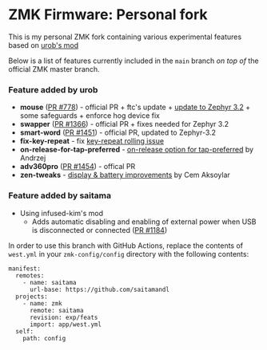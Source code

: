 # ZMK Firmware: Personal fork
This is my personal ZMK fork containing various experimental features based on [urob's mod](https://github.com/urob/zmk)

Below is a list of features currently included in the `main` branch _on top of_
the official ZMK master branch.
### Feature added by urob
- **mouse** ([PR #778](https://github.com/zmkfirmware/zmk/pull/778)) - official PR + ftc's update + [update to Zephyr 3.2](https://github.com/urob/zmk/tree/mouse-3.2) + some safeguards + enforce hog device fix
- **swapper** ([PR #1366](https://github.com/zmkfirmware/zmk/pull/1366)) - official PR + fixes needed for Zephyr 3.2
- **smart-word** ([PR #1451](https://github.com/zmkfirmware/zmk/pull/1451)) - official PR, updated to Zephyr-3.2
- **fix-key-repeat** - fix [key-repeat rolling issue](https://github.com/zmkfirmware/zmk/issues/1207)
- **on-release-for-tap-preferred** - [on-release option for tap-preferred](https://github.com/celejewski/zmk/commit/d7a8482712d87963e59b74238667346221199293) by Andrzej
- **adv360pro** ([PR #1454](https://github.com/zmkfirmware/zmk/pull/1454)) - offical PR
- **zen-tweaks** - [display & battery improvements](https://github.com/caksoylar/zmk/tree/caksoylar/zen-v1%2Bv2) by Cem Aksoylar

### Feature added by saitama
- Using infused-kim's mod
  - Adds automatic disabling and enabling of external power when USB is disconnected or connected ([PR #1184](https://github.com/zmkfirmware/zmk/pull/1184))

In order to use this branch with GitHub Actions, replace the contents of `west.yml` in
your `zmk-config/config` directory with the following contents:

```
manifest:
  remotes:
    - name: saitama
      url-base: https://github.com/saitamandl
  projects:
    - name: zmk
      remote: saitama
      revision: exp/feats
      import: app/west.yml
  self:
    path: config

```
